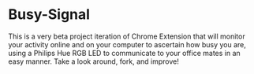 Busy-Signal
===========
This is a very beta project iteration of Chrome Extension that will monitor your activity online and on your computer to ascertain how busy you are, using a Philips Hue RGB LED to communicate to your office mates in an easy manner.
Take a look around, fork, and improve!
